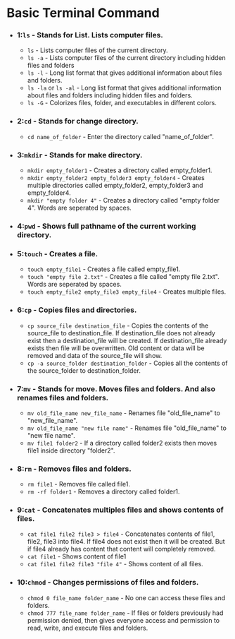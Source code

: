 # Basic Terminal Command

* ### 1:`ls` - Stands for List. Lists computer files.
	* `ls` - Lists computer files of the current directory.
	* `ls -a` - Lists computer files of the current directory including hidden files and folders
	* `ls -l` - Long list format that gives additional information about files and folders. 
	* `ls -la` or `ls -al` - Long list format that gives additional information about files and folders including hidden files and folders. 
	* `ls -G` - Colorizes files, folder, and executables in different colors.
* ### 2:`cd` - Stands for change directory.
	* `cd name_of_folder` - Enter the directory called "name_of_folder".
* ### 3:`mkdir` - Stands for make directory.
	* `mkdir empty_folder1` - Creates a directory called empty_folder1.
	* `mkdir empty_folder2 empty_folder3 empty_folder4` - Creates multiple directories called empty_folder2, empty_folder3 and empty_folder4.
	* `mkdir "empty folder 4"` - Creates a directory called "empty folder 4". Words are seperated by spaces.
* ### 4:`pwd` - Shows full pathname of the current working directory.
* ### 5:`touch` - Creates a file.
	* `touch empty_file1` - Creates a file called empty_file1.
	* `touch "empty file 2.txt"` - Creates a file called "empty file 2.txt". Words are seperated by spaces.
	* `touch empty_file2 empty_file3 empty_file4` - Creates multiple files.
* ### 6:`cp` - Copies files and directories.
	* `cp source_file destination_file` - Copies the contents of the source_file to destination_file. If destination_file does not already exist then a destination_file will be created. If destination_file already exists then file will be overwritten. Old content or data will be removed and data of the source_file will show.
	* `cp -a source_folder destination_folder` - Copies all the contents of the source_folder to destination_folder.
* ### 7:`mv` - Stands for move. Moves files and folders. And also renames files and folders.
	* `mv old_file_name new_file_name` - Renames file "old_file_name" to "new_file_name".
	* `mv old_file_name "new file name"` - Renames file "old_file_name" to "new file name".
	* `mv file1 folder2` - If a directory called folder2 exists then moves file1 inside directory "folder2".
* ### 8:`rm` - Removes files and folders.
	* `rm file1` - Removes file called file1.
	* `rm -rf folder1` - Removes a directory called folder1.
* ### 9:`cat` - Concatenates multiples files and shows contents of files.
	* `cat file1 file2 file3 > file4` - Concatenates contents of file1, file2, file3 into file4. If file4 does not exist then it will be created. But if file4 already has content that content will completely removed.
	* `cat file1` - Shows content of file1
	* `cat file1 file2 file3 "file 4"` - Shows content of all files.
* ### 10:`chmod` - Changes permissions of files and folders.
	* `chmod 0 file_name folder_name` - No one can access these files and folders.
	* `chmod 777 file_name folder_name` - If files or folders previously had permission denied, then gives everyone access and permission to read, write, and execute files and folders.
	
